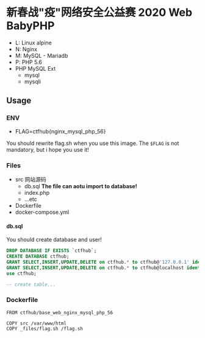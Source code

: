 # 新春战"疫"网络安全公益赛 2020 Web BabyPHP

- L: Linux alpine
- N: Nginx
- M: MySQL - Mariadb
- P: PHP 5.6
- PHP MySQL Ext
    + mysql
    + mysqli

## Usage

### ENV

- FLAG=ctfhub{nginx_mysql_php_56}

You should rewrite flag.sh when you use this image.
The `$FLAG` is not mandatory, but i hope you use it!

### Files

- src 网站源码
    + db.sql **The file can aotu import to database!**
    + index.php
    + ...etc
- Dockerfile
- docker-compose.yml

#### db.sql

You should create database and user!

```sql
DROP DATABASE IF EXISTS `ctfhub`;
CREATE DATABASE ctfhub;
GRANT SELECT,INSERT,UPDATE,DELETE on ctfhub.* to ctfhub@'127.0.0.1' identified by 'ctfhub';
GRANT SELECT,INSERT,UPDATE,DELETE on ctfhub.* to ctfhub@localhost identified by 'ctfhub';
use ctfhub;

-- create table...
```

### Dockerfile

```
FROM ctfhub/base_web_nginx_mysql_php_56

COPY src /var/www/html
COPY _files/flag.sh /flag.sh
```

